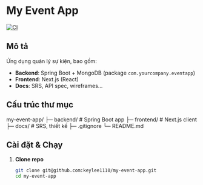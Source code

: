 # My Event App

[![CI](https://github.com/keylee1110/my-event-app/actions/workflows/ci.yml/badge.svg)](https://github.com/keylee1110/my-event-app/actions/workflows/ci.yml)

## Mô tả
Ứng dụng quản lý sự kiện, bao gồm:
- **Backend**: Spring Boot + MongoDB (package `com.yourcompany.eventapp`)
- **Frontend**: Next.js (React)
- **Docs**: SRS, API spec, wireframes…

## Cấu trúc thư mục
my-event-app/
├─ backend/   # Spring Boot app
├─ frontend/  # Next.js client
├─ docs/      # SRS, thiết kế
├─ .gitignore
└─ README.md

## Cài đặt & Chạy
1. **Clone repo**  
   ```bash
   git clone git@github.com:keylee1110/my-event-app.git
   cd my-event-app
